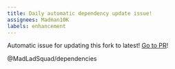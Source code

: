 ```yaml
---
title: Daily automatic dependency update issue!
assignees: Madman10K
labels: enhancement
---
```

Automatic issue for updating this fork to latest! [Go to PR](https://github.com/MadLadSquad/implot/compare/master...epezent:implot:master)!

@MadLadSquad/dependencies 
